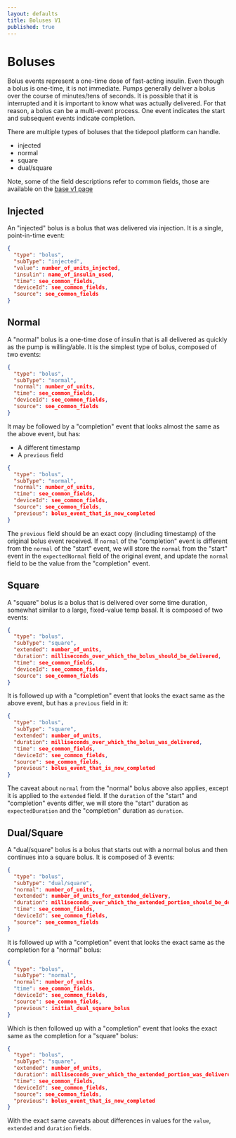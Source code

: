 ```yaml
---
layout: defaults
title: Boluses V1
published: true
---
```

# Boluses

Bolus events represent a one-time dose of fast-acting insulin.  Even though a bolus is one-time, it is not immediate.  Pumps generally deliver a bolus over the course of minutes/tens of seconds.  It is possible that it is interrupted and it is important to know what was actually delivered.  For that reason, a bolus can be a multi-event process. One event indicates the start and subsequent events indicate completion.

There are multiple types of boluses that the tidepool platform can handle.

* injected
* normal
* square
* dual/square

Note, some of the field descriptions refer to common fields, those are available on the [base v1 page](../v1.html)

## Injected

An "injected" bolus is a bolus that was delivered via injection.  It is a single, point-in-time event:

~~~json
{
  "type": "bolus",
  "subType": "injected",
  "value": number_of_units_injected,
  "insulin": name_of_insulin_used,
  "time": see_common_fields,
  "deviceId": see_common_fields,
  "source": see_common_fields
}
~~~


## Normal

A "normal" bolus is a one-time dose of insulin that is all delivered as quickly as the pump is willing/able.  It is the simplest type of bolus, composed of two events:

~~~json 
{
  "type": "bolus",
  "subType": "normal",
  "normal": number_of_units,
  "time": see_common_fields,
  "deviceId": see_common_fields,
  "source": see_common_fields
}
~~~

It may be followed by a "completion" event that looks almost the same as the above event, but has:

* A different timestamp
* A `previous` field

~~~json 
{
  "type": "bolus",
  "subType": "normal",
  "normal": number_of_units,
  "time": see_common_fields,
  "deviceId": see_common_fields,
  "source": see_common_fields,
  "previous": bolus_event_that_is_now_completed
}
~~~

The `previous` field should be an exact copy (including timestamp) of the original bolus event received.  If `normal` of the "completion" event is different from the `normal` of the "start" event, we will store the `normal` from the "start" event in the `expectedNormal` field of the original event, and update the `normal` field to be the value from the "completion" event.

## Square

A "square" bolus is a bolus that is delivered over some time duration, somewhat similar to a large, fixed-value temp basal.  It is composed of two events:

~~~json
{
  "type": "bolus",
  "subType": "square",
  "extended": number_of_units,
  "duration": milliseconds_over_which_the_bolus_should_be_delivered,
  "time": see_common_fields,
  "deviceId": see_common_fields,
  "source": see_common_fields
}
~~~

It is followed up with a "completion" event that looks the exact same as the above event, but has a `previous` field in it:

~~~json
{
  "type": "bolus",
  "subType": "square",
  "extended": number_of_units,
  "duration": milliseconds_over_which_the_bolus_was_delivered,
  "time": see_common_fields,
  "deviceId": see_common_fields,
  "source": see_common_fields,
  "previous": bolus_event_that_is_now_completed
}
~~~

The caveat about `normal` from the "normal" bolus above also applies, except it is applied to the `extended` field.  If the `duration` of the "start" and "completion" events differ, we will store the "start" duration as `expectedDuration` and the "completion" duration as `duration`.

## Dual/Square

A "dual/square" bolus is a bolus that starts out with a normal bolus and then continues into a square bolus.  It is composed of 3 events:

~~~json
{
  "type": "bolus",
  "subType": "dual/square",
  "normal": number_of_units,
  "extended": number_of_units_for_extended_delivery,
  "duration": milliseconds_over_which_the_extended_portion_should_be_delivered,
  "time": see_common_fields,
  "deviceId": see_common_fields,
  "source": see_common_fields
}
~~~

It is followed up with a "completion" event that looks the exact same as the completion for a "normal" bolus:

~~~json
{
  "type": "bolus",
  "subType": "normal",
  "normal": number_of_units
  "time": see_common_fields,
  "deviceId": see_common_fields,
  "source": see_common_fields,
  "previous": initial_dual_square_bolus
}
~~~

Which is then followed up with a "completion" event that looks the exact same as the completion for a "square" bolus:

~~~json
{
  "type": "bolus",
  "subType": "square",
  "extended": number_of_units,
  "duration": milliseconds_over_which_the_extended_portion_was_delivered,
  "time": see_common_fields,
  "deviceId": see_common_fields,
  "source": see_common_fields,
  "previous": bolus_event_that_is_now_completed
}
~~~

With the exact same caveats about differences in values for the `value`, `extended` and `duration` fields.
